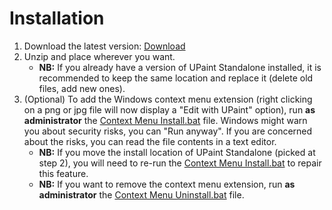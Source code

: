 # Installation
1. Download the latest version: [Download](https://github.com/No-Deadlines/UPaint-Standalone/raw/master/UPaint%20Standalone%201.1.1.zip)
2. Unzip and place wherever you want.
    * **NB:** If you already have a version of UPaint Standalone installed, it is recommended to keep the same location and replace it (delete old files, add new ones).
4. (Optional) To add the Windows context menu extension (right clicking on a png or jpg file will now display a "Edit with UPaint" option), run **as administrator** the <ins>Context Menu Install.bat</ins> file. Windows might warn you about security risks, you can "Run anyway". If you are concerned about the risks, you can read the file contents in a text editor.
    * **NB:** If you move the install location of UPaint Standalone (picked at step 2), you will need to re-run the <ins>Context Menu Install.bat</ins> to repair this feature.
    * **NB:** If you want to remove the context menu extension, run **as administrator** the <ins>Context Menu Uninstall.bat</ins> file.
